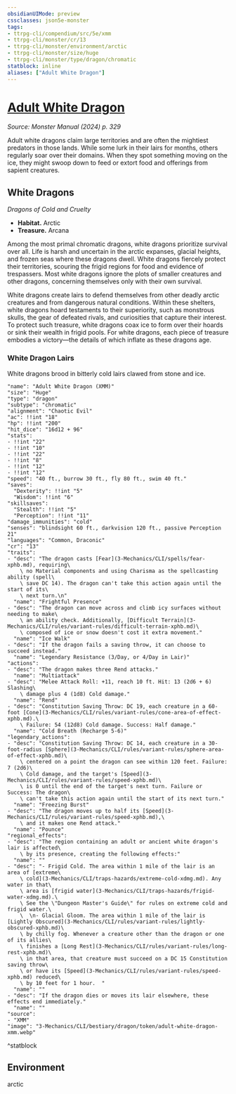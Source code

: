 ```yaml
---
obsidianUIMode: preview
cssclasses: json5e-monster
tags:
- ttrpg-cli/compendium/src/5e/xmm
- ttrpg-cli/monster/cr/13
- ttrpg-cli/monster/environment/arctic
- ttrpg-cli/monster/size/huge
- ttrpg-cli/monster/type/dragon/chromatic
statblock: inline
aliases: ["Adult White Dragon"]
---
```

# [Adult White Dragon](3-Mechanics\CLI\bestiary\dragon/adult-white-dragon-xmm.md)
*Source: Monster Manual (2024) p. 329*  

Adult white dragons claim large territories and are often the mightiest predators in those lands. While some lurk in their lairs for months, others regularly soar over their domains. When they spot something moving on the ice, they might swoop down to feed or extort food and offerings from sapient creatures.

## White Dragons

*Dragons of Cold and Cruelty*

- **Habitat.** Arctic  
- **Treasure.** Arcana  

Among the most primal chromatic dragons, white dragons prioritize survival over all. Life is harsh and uncertain in the arctic expanses, glacial heights, and frozen seas where these dragons dwell. White dragons fiercely protect their territories, scouring the frigid regions for food and evidence of trespassers. Most white dragons ignore the plots of smaller creatures and other dragons, concerning themselves only with their own survival.

White dragons create lairs to defend themselves from other deadly arctic creatures and from dangerous natural conditions. Within these shelters, white dragons hoard testaments to their superiority, such as monstrous skulls, the gear of defeated rivals, and curiosities that capture their interest. To protect such treasure, white dragons coax ice to form over their hoards or sink their wealth in frigid pools. For white dragons, each piece of treasure embodies a victory—the details of which inflate as these dragons age.

### White Dragon Lairs

White dragons brood in bitterly cold lairs clawed from stone and ice.

```statblock
"name": "Adult White Dragon (XMM)"
"size": "Huge"
"type": "dragon"
"subtype": "chromatic"
"alignment": "Chaotic Evil"
"ac": !!int "18"
"hp": !!int "200"
"hit_dice": "16d12 + 96"
"stats":
- !!int "22"
- !!int "10"
- !!int "22"
- !!int "8"
- !!int "12"
- !!int "12"
"speed": "40 ft., burrow 30 ft., fly 80 ft., swim 40 ft."
"saves":
  "Dexterity": !!int "5"
  "Wisdom": !!int "6"
"skillsaves":
  "Stealth": !!int "5"
  "Perception": !!int "11"
"damage_immunities": "cold"
"senses": "blindsight 60 ft., darkvision 120 ft., passive Perception 21"
"languages": "Common, Draconic"
"cr": "13"
"traits":
- "desc": "The dragon casts [Fear](3-Mechanics/CLI/spells/fear-xphb.md), requiring\
    \ no Material components and using Charisma as the spellcasting ability (spell\
    \ save DC 14). The dragon can't take this action again until the start of its\
    \ next turn.\n"
  "name": "Frightful Presence"
- "desc": "The dragon can move across and climb icy surfaces without needing to make\
    \ an ability check. Additionally, [Difficult Terrain](3-Mechanics/CLI/rules/variant-rules/difficult-terrain-xphb.md)\
    \ composed of ice or snow doesn't cost it extra movement."
  "name": "Ice Walk"
- "desc": "If the dragon fails a saving throw, it can choose to succeed instead."
  "name": "Legendary Resistance (3/Day, or 4/Day in Lair)"
"actions":
- "desc": "The dragon makes three Rend attacks."
  "name": "Multiattack"
- "desc": "Melee Attack Roll: +11, reach 10 ft. Hit: 13 (2d6 + 6) Slashing\
    \ damage plus 4 (1d8) Cold damage."
  "name": "Rend"
- "desc": "Constitution Saving Throw: DC 19, each creature in a 60-foot [Cone](3-Mechanics/CLI/rules/variant-rules/cone-area-of-effect-xphb.md).\
    \ Failure: 54 (12d8) Cold damage. Success: Half damage."
  "name": "Cold Breath (Recharge 5-6)"
"legendary_actions":
- "desc": "Constitution Saving Throw: DC 14, each creature in a 30-foot-radius [Sphere](3-Mechanics/CLI/rules/variant-rules/sphere-area-of-effect-xphb.md)\
    \ centered on a point the dragon can see within 120 feet. Failure: 7 (2d6)\
    \ Cold damage, and the target's [Speed](3-Mechanics/CLI/rules/variant-rules/speed-xphb.md)\
    \ is 0 until the end of the target's next turn. Failure or Success: The dragon\
    \ can't take this action again until the start of its next turn."
  "name": "Freezing Burst"
- "desc": "The dragon moves up to half its [Speed](3-Mechanics/CLI/rules/variant-rules/speed-xphb.md),\
    \ and it makes one Rend attack."
  "name": "Pounce"
"regional_effects":
- "desc": "The region containing an adult or ancient white dragon's lair is affected\
    \ by its presence, creating the following effects:"
  "name": ""
- "desc": "- Frigid Cold. The area within 1 mile of the lair is an area of [extreme\
    \ cold](3-Mechanics/CLI/traps-hazards/extreme-cold-xdmg.md). Any water in that\
    \ area is [frigid water](3-Mechanics/CLI/traps-hazards/frigid-water-xdmg.md).\
    \ See the \"Dungeon Master's Guide\" for rules on extreme cold and frigid water.\
    \  \n- Glacial Gloom. The area within 1 mile of the lair is [Lightly Obscured](3-Mechanics/CLI/rules/variant-rules/lightly-obscured-xphb.md)\
    \ by chilly fog. Whenever a creature other than the dragon or one of its allies\
    \ finishes a [Long Rest](3-Mechanics/CLI/rules/variant-rules/long-rest-xphb.md)\
    \ in that area, that creature must succeed on a DC 15 Constitution saving throw\
    \ or have its [Speed](3-Mechanics/CLI/rules/variant-rules/speed-xphb.md) reduced\
    \ by 10 feet for 1 hour.  "
  "name": ""
- "desc": "If the dragon dies or moves its lair elsewhere, these effects end immediately."
  "name": ""
"source":
- "XMM"
"image": "3-Mechanics/CLI/bestiary/dragon/token/adult-white-dragon-xmm.webp"
```
^statblock

## Environment

arctic